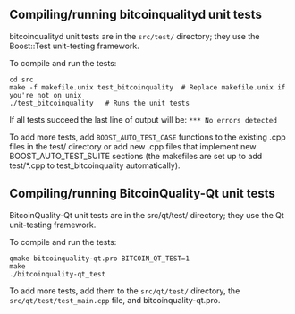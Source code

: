 Compiling/running bitcoinqualityd unit tests
------------------------------------

bitcoinqualityd unit tests are in the `src/test/` directory; they
use the Boost::Test unit-testing framework.

To compile and run the tests:

	cd src
	make -f makefile.unix test_bitcoinquality  # Replace makefile.unix if you're not on unix
	./test_bitcoinquality   # Runs the unit tests

If all tests succeed the last line of output will be:
`*** No errors detected`

To add more tests, add `BOOST_AUTO_TEST_CASE` functions to the existing
.cpp files in the test/ directory or add new .cpp files that
implement new BOOST_AUTO_TEST_SUITE sections (the makefiles are
set up to add test/*.cpp to test_bitcoinquality automatically).


Compiling/running BitcoinQuality-Qt unit tests
---------------------------------------

BitcoinQuality-Qt unit tests are in the src/qt/test/ directory; they
use the Qt unit-testing framework.

To compile and run the tests:

	qmake bitcoinquality-qt.pro BITCOIN_QT_TEST=1
	make
	./bitcoinquality-qt_test

To add more tests, add them to the `src/qt/test/` directory,
the `src/qt/test/test_main.cpp` file, and bitcoinquality-qt.pro.
